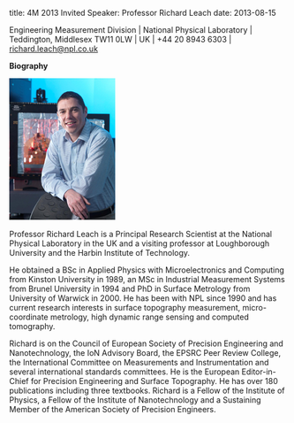 title: 4M 2013 Invited Speaker: Professor Richard Leach 
date: 2013-08-15

Engineering Measurement Division | National Physical Laboratory | Teddington, Middlesex TW11 0LW | UK | +44 20 8943 6303 | [richard.leach@npl.co.uk](mailto:richard.leach@npl.co.uk)
<!--break-->
**Biography**

![Professor Richard Leach](/images/profile_richard.JPG)

Professor Richard Leach is a Principal Research Scientist at the National Physical Laboratory in the UK and a visiting professor at Loughborough University and the Harbin Institute of Technology. 

He obtained a BSc in Applied Physics with Microelectronics and Computing from Kinston University in 1989, an MSc in Industrial Measurement Systems from Brunel University in 1994 and PhD in Surface Metrology from University of Warwick in 2000. He has been with NPL since 1990 and has current research interests in surface topography measurement, micro-coordinate metrology, high dynamic range sensing and computed tomography. 

Richard is on the Council of European Society of Precision Engineering and Nanotechnology, the IoN Advisory Board, the EPSRC Peer Review College, the International Committee on Measurements and Instrumentation and several international standards committees. He is the European Editor-in-Chief for Precision Engineering and Surface Topography. He has over 180 publications including three textbooks. Richard is a Fellow of the Institute of Physics, a Fellow of the Institute of Nanotechnology and a Sustaining Member of the American Society of Precision Engineers.